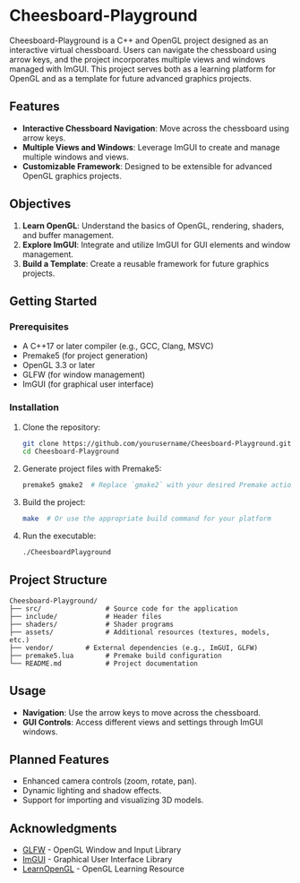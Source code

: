 # Cheesboard-Playground

Cheesboard-Playground is a C++ and OpenGL project designed as an interactive virtual chessboard. Users can navigate the chessboard using arrow keys, and the project incorporates multiple views and windows managed with ImGUI. This project serves both as a learning platform for OpenGL and as a template for future advanced graphics projects.

## Features

- **Interactive Chessboard Navigation**: Move across the chessboard using arrow keys.
- **Multiple Views and Windows**: Leverage ImGUI to create and manage multiple windows and views.
- **Customizable Framework**: Designed to be extensible for advanced OpenGL graphics projects.

## Objectives

1. **Learn OpenGL**: Understand the basics of OpenGL, rendering, shaders, and buffer management.
2. **Explore ImGUI**: Integrate and utilize ImGUI for GUI elements and window management.
3. **Build a Template**: Create a reusable framework for future graphics projects.

## Getting Started

### Prerequisites

- A C++17 or later compiler (e.g., GCC, Clang, MSVC)
- Premake5 (for project generation)
- OpenGL 3.3 or later
- GLFW (for window management)
- ImGUI (for graphical user interface)

### Installation

1. Clone the repository:
   ```bash
   git clone https://github.com/yourusername/Cheesboard-Playground.git
   cd Cheesboard-Playground
   ```

2. Generate project files with Premake5:
   ```bash
   premake5 gmake2  # Replace `gmake2` with your desired Premake action
   ```

3. Build the project:
   ```bash
   make  # Or use the appropriate build command for your platform
   ```

4. Run the executable:
   ```bash
   ./CheesboardPlayground
   ```

## Project Structure

```
Cheesboard-Playground/
├── src/                # Source code for the application
├── include/            # Header files
├── shaders/            # Shader programs
├── assets/             # Additional resources (textures, models, etc.)
├── vendor/        # External dependencies (e.g., ImGUI, GLFW)
├── premake5.lua        # Premake build configuration
└── README.md           # Project documentation
```

## Usage

- **Navigation**: Use the arrow keys to move across the chessboard.
- **GUI Controls**: Access different views and settings through ImGUI windows.

## Planned Features

- Enhanced camera controls (zoom, rotate, pan).
- Dynamic lighting and shadow effects.
- Support for importing and visualizing 3D models.

## Acknowledgments

- [GLFW](https://www.glfw.org/) - OpenGL Window and Input Library
- [ImGUI](https://github.com/ocornut/imgui) - Graphical User Interface Library
- [LearnOpenGL](https://learnopengl.com/) - OpenGL Learning Resource
